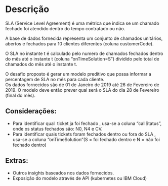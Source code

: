 # Descrição

SLA (Service Level Agreement) é uma métrica que indica se um chamado fechado foi atendido dentro do tempo contratado ou não.

A base de dados fornecida representa um conjunto de chamados unitários, abertos e fechados para 10 clientes diferentes (coluna customerCode).

O SLA no instante t é calculado pelo numero de chamados fechados dentro do mês até o instante t (coluna “onTimeSolution=S”) dividido pelo total de chamados do mês até o instante t.

O desafio proposto é gerar um modelo preditivo que possa informar a percentagem de SLA no mês para cada cliente.  
Os dados fornecidos são de 01 de Janeiro de 2019 até 26 de Fevereiro de 2019. O modelo deve então prever qual será o SLA do dia 28 de Fevereiro (final do mês).

  ## Considerações:
  * Para identificar qual  ticket ja foi fechado , usa-se a coluna “callStatus”, onde os status fechados são: N0, N4 e CV.
  * Para identificar quais tickets foram fechados dentro ou fora do SLA , usa-se a coluna “onTimeSolution”(S = foi fechado dentro e N = não foi fechado dentro)

  ## Extras:
  * Outros insights baseados nos dados fornecidos.
  * Exposição do modelo através de API (kubernetes ou IBM Cloud)
